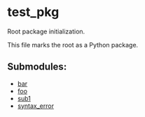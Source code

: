 # test_pkg

Root package initialization.

This file marks the root as a Python package.

## Submodules:

- [bar](bar.md)
- [foo](foo.md)
- [sub1](sub1/_index.md)
- [syntax_error](syntax_error.md)
